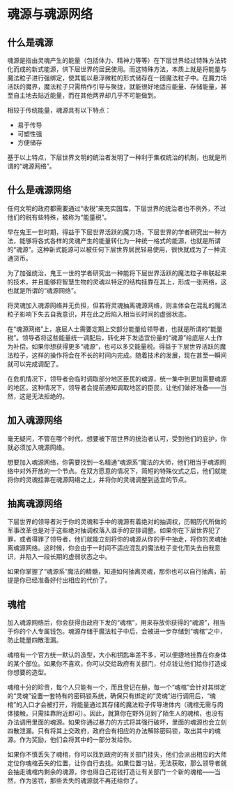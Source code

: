 # 魂源与魂源网络

## 什么是魂源

魂源是指由灵魂产生的能量（包括体力、精神力等等）在下层世界经过特殊方法转化而成的新式能源，供下层世界的居民使用。而这特殊方法，本质上就是将能量与魔法粒子进行强绑定，使其能以悬浮微粒的形式储存在一团魔法粒子中。在魔力场活跃的魔界，魔法粒子只需稍作引导与聚拢，就能很好地适应能量、存储能量，甚至自主地去贴近能量，而在其他两界却几乎不可能做到。

相较于传统能量，魂源具有以下特点：

* 易于传导
* 可塑性强
* 方便储存

基于以上特点，下层世界文明的统治者发明了一种利于集权统治的机制，也就是所谓的“魂源网络”。

## 什么是魂源网络

任何文明的政府都需要通过“收税”来充实国库，下层世界的统治者也不例外，不过他们的税有些特殊，被称为“能量税”。

早在鬼王一世时期，得益于下层世界活跃的魔力场，下层世界的学者研究出一种方法，能够将各式各样的灵魂产生的能量转化为一种统一格式的能源，也就是所谓的“魂源”。这种新式能源可以被任何下层世界居民轻易使用，很快就成为了一种流通货币。

为了加强统治，鬼王一世的学者研究出一种能将下层世界活跃的魔法粒子串联起来的技术，并且能够将智慧生物的灵魂以特定的结构挂靠在其上，形成一张网络，这也就是所谓的“魂源网络”。

将灵魂加入魂源网络并无负担，但若将灵魂抽离魂源网络，则主体会在混乱的魔法粒子影响下失去自我意识，并在此之后陷入相当长时间的虚弱状态。

在“魂源网络”上，底层人士需要定期上交部分能量给领导者，也就是所谓的“能量税”。领导者将这些能量统一调配后，转化并下发适宜份量的“魂源”给底层人士作为补偿。如果你想获得更多“魂源”，也可以多交能量税。得益于下层世界活跃的魔法粒子，这样的操作将会在不长的时间内完成。随着技术的发展，现在甚至一瞬间就可以完成调配了。

在危机情况下，领导者会临时调取部分地区臣民的魂源，统一集中到更加需要魂源的地区。这种情况下，领导者会提前通知调取地区的臣民，让他们做好准备——当然，这是无法拒绝的。

## 加入魂源网络

毫无疑问，不管在哪个时代，想要被下层世界的统治者认可，受到他们的庇护，你就必须加入魂源网络。

想要加入魂源网络，你需要找到一名精通“魂源系”魔法的大师，他们相当于魂源网络中对外开放的一个节点。在双方愿意的情况下，简短的特殊仪式之后，他们就能将你的灵魂挂靠在魂源网络之上，并将你的灵魂调整到适宜的节点。

## 抽离魂源网络

下层世界的领导者对于你的灵魂和手中的魂源有着绝对的抽调权，历朝历代所做的军事改革也是对于这些绝对抽调权落入谁手的安排调整。如果你在下层世界犯了罪，或者得罪了领导者，他们就能立刻将你的魂源从你的手中抽走，将你的灵魂抽离魂源网络。这时候，你会由于一时间不适应混乱的魔法粒子变化而失去自我意识，并陷入一段长期的虚弱状态之中。

如果你掌握了“魂源系”魔法的精髓，知道如何抽离灵魂，那你也可以自行抽离，前提是你已经准备好付出相应的代价了。

## 魂棺

加入魂源网络后，你会获得由政府下发的“魂棺”，用来存放你获得的“魂源”，相当于你的个人专属钱包。魂源存储于魔法粒子中后，会被进一步存储到“魂棺”之中，防止能量四散泄漏。

魂棺有一个官方统一默认的造型，大小和钥匙串差不多，可以便捷地挂靠在你身体的某个部位。如果你不喜欢，你可以交给政府有关部门，付点钱让他们给你打造成你想要的造型。

魂棺十分的珍贵，每个人只能有一个，而且登记在册。每一个“魂棺”会针对其绑定的“灵魂”设置一套特有的密码锁系统，确保只有绑定的“灵魂”进行调用后，“魂棺”的入口才会被打开，将能量通过其存储的魔法粒子传导进体内（魂棺无需与肉体接触，只需挂靠附近即可）。因此，就算你在野外见到了陌生人的魂棺，也没有办法调用里面的魂源。如果你通过暴力的方式将其强行破坏，里面的魂源也会立刻四散泄漏。只有将其上交政府，政府会有相应的办法解除密码锁，取出其中的魂源。作为奖励，他们会将其中的一部分发给你。

如果你不慎丢失了魂棺，你可以找到政府的有关部门挂失，他们会派出相应的大师定位你魂棺丢失的位置，让你自行去找。如果位置刁钻，无法获取，那么领导者就会抽走魂棺内剩余的魂源，你也得自己花钱打造让有关部门一个新的魂棺——当然，作为惩罚，那些丢失的魂源就不再还给你了。

